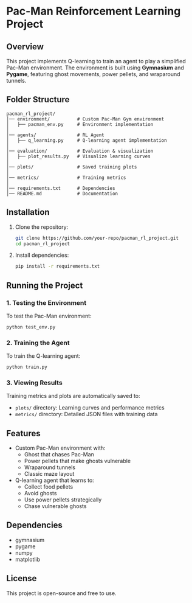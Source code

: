 # Pac-Man Reinforcement Learning Project

## Overview
This project implements Q-learning to train an agent to play a simplified Pac-Man environment. The environment is built using **Gymnasium** and **Pygame**, featuring ghost movements, power pellets, and wraparound tunnels.

## Folder Structure
```
pacman_rl_project/
│── environment/          # Custom Pac-Man Gym environment
│   ├── pacman_env.py     # Environment implementation
│
│── agents/               # RL Agent
│   ├── q_learning.py     # Q-learning agent implementation
│
│── evaluation/           # Evaluation & visualization
│   ├── plot_results.py   # Visualize learning curves
│
│── plots/                # Saved training plots
│
│── metrics/              # Training metrics
│
│── requirements.txt      # Dependencies
│── README.md             # Documentation
```

## Installation
1. Clone the repository:
   ```bash
   git clone https://github.com/your-repo/pacman_rl_project.git
   cd pacman_rl_project
   ```
2. Install dependencies:
   ```bash
   pip install -r requirements.txt
   ```

## Running the Project
### **1. Testing the Environment**
To test the Pac-Man environment:
```bash
python test_env.py
```

### **2. Training the Agent**
To train the Q-learning agent:
```bash
python train.py
```

### **3. Viewing Results**
Training metrics and plots are automatically saved to:
- `plots/` directory: Learning curves and performance metrics
- `metrics/` directory: Detailed JSON files with training data

## Features
- Custom Pac-Man environment with:
  - Ghost that chases Pac-Man
  - Power pellets that make ghosts vulnerable
  - Wraparound tunnels
  - Classic maze layout
- Q-learning agent that learns to:
  - Collect food pellets
  - Avoid ghosts
  - Use power pellets strategically
  - Chase vulnerable ghosts

## Dependencies
- gymnasium
- pygame
- numpy
- matplotlib

## License
This project is open-source and free to use.

